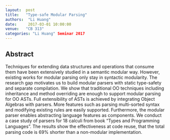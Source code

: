 ```yaml
--- 
layout:  post 
title:   "Type-safe Modular Parsing"
authors:  "Li Huang"
date:     2017-03-01 10:00:00
venue:   "CB 313"
categories: "Li Huang" Seminar 2017
--- 
```

## Abstract

Techniques for extending data structures and operations that consume them
have
been extensively studied in a semantic modular way. However, existing works
for
modular parsing only stay in syntactic modularity. The research gap
motivates us
to build modular parsers with static type-safety and separate compilation.
We
show that traditional OO techniques including inheritance and method
overriding
are enough to support modular parsing for OO ASTs. Full extensibility of
ASTs is
achieved by integrating Object Algebras with parsers. More features such as
parsing multi-sorted syntax and modifying existing rules are easily
supported.
Furthermore, the modular parser enables abstracting language features as
components. We conduct a case study of parsers for 18 calculi from book
“Types
and Programming Languages”. The results show the eﬀectiveness at code reuse,
that the total parsing code is 69% shorter than a non-modular
implementation.


